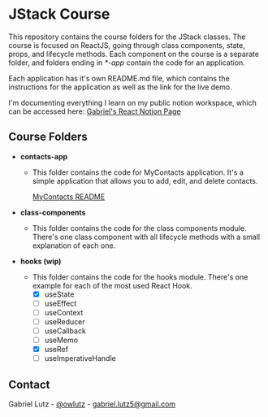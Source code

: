 # JStack Course

This repository contains the course folders for the JStack classes.
The course is focused on ReactJS, going through class components, state, props, and lifecycle methods.
Each component on the course is a separate folder, and folders ending in _\*-app_ contain the code for an application.

Each application has it's own README.md file, which contains the instructions for the application as well as the link for the live demo.

I'm documenting everything I learn on my public notion workspace, which can be accessed here:
[Gabriel's React Notion Page](https://www.notion.so/gelutz/React-f78ff0c05919480195b92db477049fcc)

## Course Folders

- **contacts-app**

  - This folder contains the code for MyContacts application. It's a simple application that allows you to add, edit, and delete contacts.

    [MyContacts README](https://github.com/gelutz/jstack-course/blob/main/contact-app/web/README.md)

- **class-components**
  - This folder contains the code for the class components module. There's one class component with all lifecycle methods with a small explanation of each one.
- **hooks (wip)**
  - This folder contains the code for the hooks module. There's one example for each of the most used React Hook.
    - [x] useState
    - [ ] useEffect
    - [ ] useContext
    - [ ] useReducer
    - [ ] useCallback
    - [ ] useMemo
    - [x] useRef
    - [ ] useImperativeHandle

## Contact

Gabriel Lutz - [@owlutz](https://twitter.com/owlutz) - gabriel.lutz5@gmail.com
